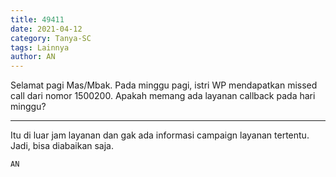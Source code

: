 ```yaml
---
title: 49411
date: 2021-04-12
category: Tanya-SC
tags: Lainnya
author: AN
---
```


Selamat pagi Mas/Mbak. Pada minggu pagi, istri WP mendapatkan missed call dari nomor 1500200. Apakah memang ada layanan callback pada hari minggu?

---

Itu di luar jam layanan dan gak ada informasi campaign layanan tertentu. Jadi, bisa diabaikan saja.

`AN`
